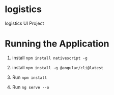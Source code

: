 # logistics
logistics UI Project


# Running the Application

1. install `npm install nativescript -g`

2. install `npm install -g @angular/cli@latest`

3. Run `npm install`

3. Run `ng serve --o`



